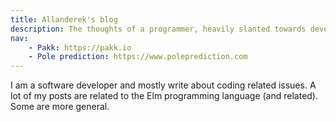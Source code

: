 ```yaml
---
title: Allanderek's blog
description: The thoughts of a programmer, heavily slanted towards development in Elm, but occasionally more general programming. 
nav:
    - Pakk: https://pakk.io
    - Pole prediction: https://www.poleprediction.com
---
```


I am a software developer and mostly write about coding related issues. A lot of my posts are related to the Elm programming language (and related). Some are more general. 
